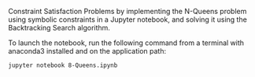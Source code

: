 Constraint Satisfaction Problems by implementing the N-Queens problem using symbolic constraints in a Jupyter notebook, and solving it using the Backtracking Search algorithm.

To launch the notebook, run the following command from a terminal with anaconda3 installed and on the application path:

    jupyter notebook 8-Queens.ipynb
